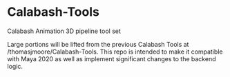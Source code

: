 # Calabash-Tools
Calabash Animation 3D pipeline tool set

Large portions will be lifted from the previous Calabash Tools at /thomasjmoore/Calabash-Tools.  This repo is intended to make it compatible with Maya 2020 as well as implement significant changes to the backend logic.
